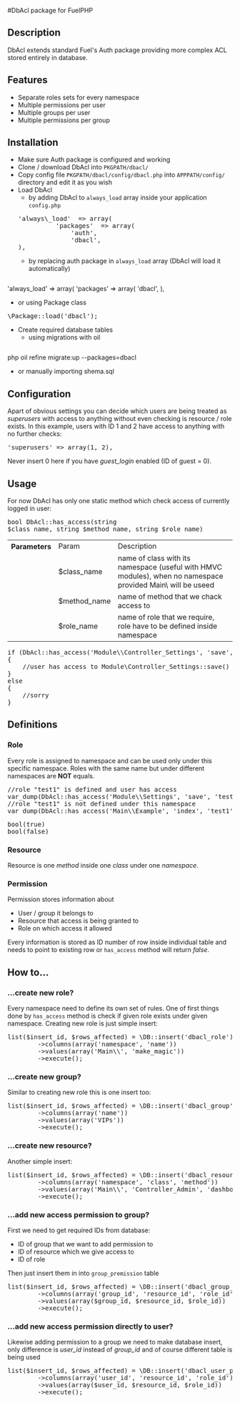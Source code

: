 #DbAcl package for FuelPHP

## Description

DbAcl extends standard Fuel's Auth package providing more complex ACL stored entirely in database.

## Features
* Separate roles sets for every namespace
* Multiple permissions per user
* Multiple groups per user
* Multiple permissions per group

## Installation
* Make sure Auth package is configured and working
* Clone / download DbAcl into ```PKGPATH/dbacl/```
* Copy config file ```PKGPATH/dbacl/config/dbacl.php``` into ```APPPATH/config/``` directory and edit it as you wish
* Load DbAcl
  * by adding DbAcl to ```always_load``` array inside your application ```config.php```
  <pre>
  'always\_load'  => array(
            'packages'  => array(
                'auth',
                'dbacl',
  ),
  </pre>
  * by replacing auth package in ```always_load``` array (DbAcl will load it automatically)
  <pre>
'always\_load'  => array(
            'packages'  => array(
                'dbacl',
),
  </pre>
 * or using Package class
  <pre>
\Package::load('dbacl');
</pre>
* Create required database tables
  * using migrations with oil
  <pre>
php oil refine migrate:up --packages=dbacl
</pre>
  * or manually importing shema.sql

## Configuration
Apart of obvious settings you can decide which users are being treated as _superusers_ with access to anything without even checking is resource / role exists.
In this example, users with ID 1 and 2 have access to anything with no further checks:
<pre>
'superusers' => array(1, 2),
</pre>
Never insert 0 here if you have _guest\_login_ enabled (ID of guest = 0).

## Usage
For now DbAcl has only one static method which check access of currently logged in user: <pre>bool DbAcl::has\_access(string $class\_name, string $method\_name, string $role\_name)</pre>
<table>
  <tr>
    <th>Parameters</th><td>Param</td><td>Description</td>
  </tr>
  <tr>
    <td></td><td>$class_name</td><td>name of class with its namespace (useful with HMVC modules), when no namespace provided Main\ will be useed</td>
  </tr>
  <tr>
    <td></td><td>$method_name</td><td>name of method that we chack access to</td>
  </tr>
  <tr>
    <td></td><td>$role_name</td><td>name of role that we require, role have to be defined inside namespace</td>
  </tr>
</table>
<pre>
if (DbAcl::has_access('Module\\Controller_Settings', 'save', 'test1'))
{
	//user has access to Module\Controller_Settings::save() with role "test1"
}
else
{
	//sorry
}
</pre>

## Definitions

### Role
Every role is assigned to namespace and can be used only under this specific namespace. Roles with the same name but under different namespaces are **NOT**  equals.
<pre>
//role "test1" is defined and user has access
var_dump(DbAcl::has_access('Module\\Settings', 'save', 'test1'));
//role "test1" is not defined under this namespace
var_dump(DbAcl::has_access('Main\\Example', 'index', 'test1'));
</pre>
<pre>
bool(true)
bool(false)
</pre>

### Resource
Resource is one _method_ inside one _class_ under one _namespace_.

### Permission
Permission stores information about

* User / group it belongs to
* Resource that access is being granted to
* Role on which access it allowed

Every information is stored as ID number of row inside individual table and needs to point to existing row or ```has_access``` method will return _false_.

## How to...
### ...create new role?
Every namespace need to define its own set of rules. One of first things done by ```has_access``` method is check if given role exists under given namespace.
Creating new role is just simple insert:
<pre>
list($insert_id, $rows_affected) = \DB::insert('dbacl_role')
		->columns(array('namespace', 'name'))
		->values(array('Main\\', 'make_magic'))
		->execute();
</pre>
### ...create new group?
Similar to creating new role this is one insert too:
<pre>
list($insert_id, $rows_affected) = \DB::insert('dbacl_group')
		->columns(array('name'))
		->values(array('VIPs'))
		->execute();
</pre>
### ...create new resource?
Another simple insert:
<pre>
list($insert_id, $rows_affected) = \DB::insert('dbacl_resource')
		->columns(array('namespace', 'class', 'method'))
		->values(array('Main\\', 'Controller_Admin', 'dashboard'))
		->execute();
</pre>
### ...add new access permission to group?
First we need to get required IDs from database:

* ID of group that we want to add permission to
* ID of resource which we give access to
* ID of role

Then just insert them in into ```group_premission``` table
<pre>
list($insert_id, $rows_affected) = \DB::insert('dbacl_group_permission')
		->columns(array('group_id', 'resource_id', 'role_id'))
		->values(array($group_id, $resource_id, $role_id))
		->execute();
</pre>
### ...add new access permission directly to user?
Likewise adding permission to a group we need to make database insert, only difference is _user\_id_ instead of _group\_id_ and of course different table is being used
<pre>
list($insert_id, $rows_affected) = \DB::insert('dbacl_user_permission')
		->columns(array('user_id', 'resource_id', 'role_id'))
		->values(array($user_id, $resource_id, $role_id))
		->execute();
</pre>
